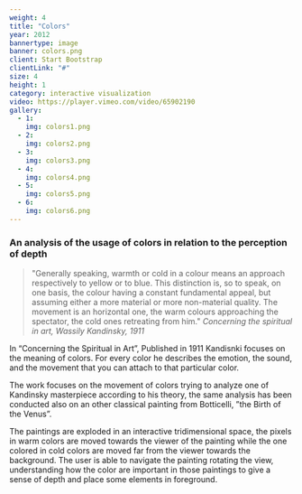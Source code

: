 ```yaml
---
weight: 4
title: "Colors"
year: 2012
bannertype: image
banner: colors.png
client: Start Bootstrap
clientLink: "#"
size: 4
height: 1
category: interactive visualization
video: https://player.vimeo.com/video/65902190
gallery:
  - 1:
    img: colors1.png
  - 2:
    img: colors2.png
  - 3:
    img: colors3.png
  - 4:
    img: colors4.png
  - 5:
    img: colors5.png
  - 6:
    img: colors6.png
---
```

### An analysis of the usage of colors in relation to the perception of depth

>"Generally speaking, warmth or cold in a colour means an approach respectively to yellow or to blue. This distinction is, so to speak, on one basis, the colour having a constant fundamental appeal, but assuming either a more material or more non-material quality. The movement is an horizontal one, the warm colours approaching the spectator, the cold ones retreating from him."
> <cite>Concerning the spiritual in art, Wassily Kandinsky, 1911</cite>



In “Concerning the Spiritual in Art”, Published in 1911 Kandisnki focuses on the meaning of colors. For every color he describes the emotion, the sound, and the movement that you can attach to that particular color.

The work focuses on the movement of colors trying to analyze one of Kandinsky masterpiece according to his theory, the same analysis has been conducted also on an other classical painting from Botticelli, ”the Birth of the Venus”.

The paintings are exploded in an interactive tridimensional space, the pixels in warm colors are moved towards the viewer of the painting while the one colored in cold colors are moved far from the viewer towards the background.
The user is able to navigate the painting rotating the view, understanding how the color are important in those paintings to give a sense of depth and place some elements in foreground.
